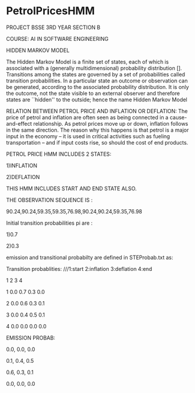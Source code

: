 # PetrolPricesHMM
PROJECT BSSE 3RD YEAR SECTION B

COURSE: AI IN SOFTWARE ENGINEERING 

HIDDEN MARKOV MODEL 

The Hidden Markov Model is a finite set of states, each of which is associated with a (generally multidimensional) probability distribution []. Transitions among the states are governed by a set of probabilities called transition probabilities. In a particular state an outcome or observation can be generated, according to the associated probability distribution. It is only the outcome, not the state visible to an external observer and therefore states are ``hidden'' to the outside; hence the name Hidden Markov Model


RELATION BETWEEN PETROL PRICE AND INFLATION OR DEFLATION:
The price of petrol and inflation are often seen as being connected in a cause-and-effect relationship. As petrol prices move up or down, inflation follows in the same direction. The reason why this happens is that petrol is a major input in the economy – it is used in critical activities such as fueling transportation  – and if input costs rise, so should the cost of end products.



PETROL PRICE HMM INCLUDES 2 STATES:

1)INFLATION

2)DEFLATION


THIS HMM INCLUDES START AND END STATE ALSO.


THE OBSERVATION SEQUENCE IS :

90.24,90.24,59.35,59.35,76.98,90.24,90.24,59.35,76.98


Initial transition probabilities pi are :

1)0.7

2)0.3

emission and transitional probabilty are defined in STEProbab.txt as:

Transition probablities:
///1:start 2:inflation 3:deflation 4:end
     
   1    2  3    4
   
1 0.0 0.7 0.3 0.0

2 0.0 0.6 0.3 0.1

3 0.0 0.4 0.5 0.1

4 0.0 0.0 0.0 0.0

EMISSION PROBAB:

0.0, 0.0, 0.0

0.1, 0.4, 0.5

0.6, 0.3, 0.1

0.0, 0.0, 0.0
